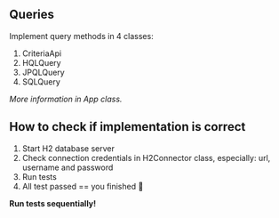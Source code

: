 ## Queries

Implement query methods in 4 classes:
1. CriteriaApi
2. HQLQuery
3. JPQLQuery
4. SQLQuery

*More information in App class.*

## How to check if implementation is correct

1. Start H2 database server 
2. Check connection credentials in H2Connector class, especially: url, username and password
3. Run tests
4. All test passed == you finished  :muscle:

**Run tests sequentially!**
